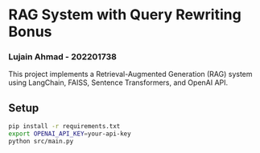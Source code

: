 # RAG System with Query Rewriting Bonus
### Lujain Ahmad - 202201738

This project implements a Retrieval-Augmented Generation (RAG) system using LangChain, FAISS, Sentence Transformers, and OpenAI API.

## Setup

```bash
pip install -r requirements.txt
export OPENAI_API_KEY=your-api-key
python src/main.py

